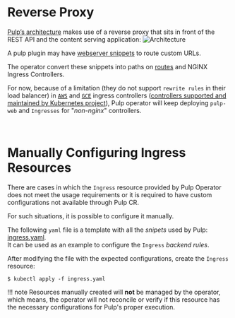 # Reverse Proxy

[Pulp’s architecture](https://docs.pulpproject.org/pulpcore/components.html) makes use of a reverse proxy that sits in front of the REST API and the content serving application:
![Architecture](https://docs.pulpproject.org/pulpcore/_images/architecture.png "Pulp’s architecture")

A pulp plugin may have [webserver snippets](https://docs.pulpproject.org/pulpcore/plugins/plugin-writer/concepts/index.html#configuring-reverse-proxy-with-custom-urls) to route custom URLs.

The operator convert these snippets into paths on [routes](https://docs.pulpproject.org/pulp_operator/configuring/routes/) and NGINX Ingress Controllers.

For now, because of a limitation (they do not support `rewrite rules` in their load balancer) in [`AWS`](https://github.com/kubernetes-sigs/aws-load-balancer-controller/issues/835) and [`GCE`](https://github.com/kubernetes/ingress-gce/issues/109) ingress controllers ([controllers supported and maintained by Kubernetes project](https://kubernetes.io/docs/concepts/services-networking/ingress-controllers/)), Pulp operator will keep deploying `pulp-web` and `Ingresses` for "*non-nginx*" controllers.

<br/>

# Manually Configuring Ingress Resources

There are cases in which the `Ingress` resource provided by Pulp Operator does not meet the usage requirements or it is required to have custom configurations not available through Pulp CR.

For such situations, it is possible to configure it manually.

The following `yaml` file is a template with all the *snipets* used by Pulp: [ingress.yaml](../../ingress.yaml).  
It can be used as an example to configure the `Ingress` *backend rules*.

After modifying the file with the expected configurations, create the `Ingress` resource:
```
$ kubectl apply -f ingress.yaml
```


!!! note
    Resources manually created will **not** be managed by the operator, which means,
    the operator will not reconcile or verify if this resource has the necessary configurations for
    Pulp's proper execution.
